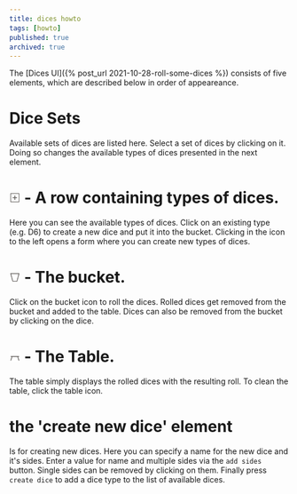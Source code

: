 ```yaml
---
title: dices howto
tags: [howto]
published: true
archived: true
---
```

The [Dices UI]({% post_url 2021-10-28-roll-some-dices %}) consists of five elements, which are described below in order of appeareance.

# Dice Sets
Available sets of dices are listed here. Select a set of dices by clicking on it. Doing so changes the available types of dices presented in the next element.

# <img src="/assets/icons/newdice.svg" style="height:20px;width:20px"/> - A row containing types of dices.
Here you can see the available types of dices. Click on an existing type (e.g. D6) to create a new dice and put it into the bucket. Clicking in the icon to the left opens a form where you can create new types of dices.

# <img src="/assets/icons/bucket.svg" style="height:20px;width:20px"/> - The bucket.
Click on the bucket icon to roll the dices. Rolled dices get removed from the bucket and added to the table. Dices can also be removed from the bucket by clicking on the dice.

# <img src="/assets/icons/table.svg" style="height:20px;width:20px"/> - The Table.
The table simply displays the rolled dices with the resulting roll. To clean the table, click the table icon.

# the 'create new dice' element
Is for creating new dices. Here you can specify a name for the new dice and it's sides. Enter a value for name and multiple sides via the `add sides` button. Single sides can be removed by clicking on them. Finally press `create dice` to add a dice type to the list of available dices.
